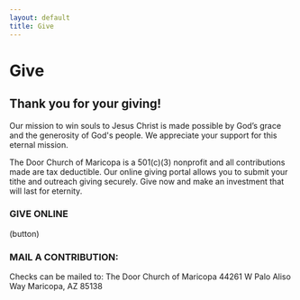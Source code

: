 ```yaml
---
layout: default
title: Give
---
```


# Give

## Thank you for your giving!
Our mission to win souls to Jesus Christ is made possible by God’s grace and the generosity of God's people. We appreciate your support for this eternal mission.

The Door Church of Maricopa is a 501(c)(3) nonprofit and all contributions made are tax deductible. Our online giving portal allows you to submit your tithe and outreach giving securely. Give now and make an investment that will last for eternity.

### GIVE ONLINE
(button)

### MAIL A CONTRIBUTION:

Checks can be mailed to:
The Door Church of Maricopa
44261 W Palo Aliso Way
Maricopa, AZ 85138